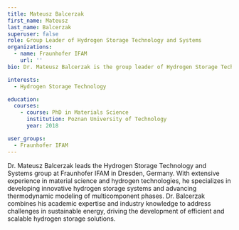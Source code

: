 ```yaml
---
title: Mateusz Balcerzak
first_name: Mateusz
last_name: Balcerzak
superuser: false
role: Group Leader of Hydrogen Storage Technology and Systems
organizations:
  - name: Fraunhofer IFAM
    url: ''
bio: Dr. Mateusz Balcerzak is the group leader of Hydrogen Storage Technology and Systems at Fraunhofer IFAM, focusing on sustainable hydrogen solutions.

interests:
  - Hydrogen Storage Technology

education:
  courses:
    - course: PhD in Materials Science
      institution: Poznan University of Technology
      year: 2018

user_groups:
  - Fraunhofer IFAM
---
```


Dr. Mateusz Balcerzak leads the Hydrogen Storage Technology and Systems group at Fraunhofer IFAM in Dresden, Germany. With extensive experience in material science and hydrogen technologies, he specializes in developing innovative hydrogen storage systems and advancing thermodynamic modeling of multicomponent phases. Dr. Balcerzak combines his academic expertise and industry knowledge to address challenges in sustainable energy, driving the development of efficient and scalable hydrogen storage solutions.